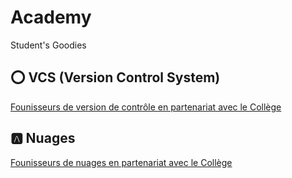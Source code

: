 # Academy

Student's Goodies

## :o: VCS (Version Control System)

[Founisseurs de version de contrôle en partenariat avec le Collège](G.Github)

## :a: Nuages

[Founisseurs de nuages en partenariat avec le Collège](N.Nuages)
